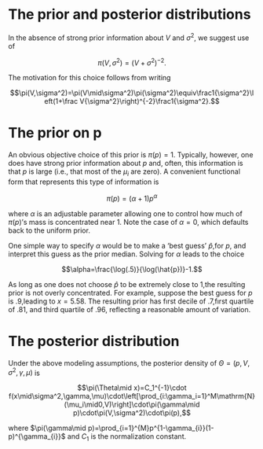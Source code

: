 # The prior and posterior distributions
In the absence of strong prior information about $V$ and $\sigma^2$, we suggest use of

$$\pi(V,\sigma^2)=(V+\sigma^2)^{-2}.$$

The motivation for this choice follows from writing

$$\pi(V,\sigma^2)=\pi(V\mid\sigma^2)\pi(\sigma^2)\equiv\frac1{\sigma^2}\left(1+\frac V{\sigma^2}\right)^{-2}\frac1{\sigma^2}.$$

# The prior on p
An obvious objective choice of this prior is $\pi(p)=1.$ Typically, however, one does have strong prior information about $p$ and, often, this information is that $p$ is large (i.e., that most of the $\mu_i$ are zero). A convenient functional form that represents this type of information is

$$\pi(p)=(\alpha+1)p^\alpha$$

where $\alpha$ is an adjustable parameter allowing one to control how much of $\pi(p)’$s mass is concentrated near 1. Note the case of $\alpha=0$, which defaults back to the uniform prior.

One simple way to specify $\alpha$ would be to make a ‘best guess’ $\hat{p}$,for $p$, and interpret this guess as the prior median. Solving for $\alpha$ leads to the choice

$$\alpha=\frac{\log(.5)}{\log(\hat{p})}-1.$$

As long as one does not choose $\hat{p}$ to be extremely close to 1,the resulting prior is not overly concentrated. For example, suppose the best guess for $p$ is .9,leading to $x=5.58.$ The resulting prior has fırst decile of .7,fırst quartile of .81, and third quartile of .96, reflecting a reasonable amount of variation.

# The posterior distribution
Under the above modeling assumptions, the posterior density of $\Theta=(p,V,\sigma^{2},\gamma,\mu)$ is

$$\pi(\Theta\mid x)=C_1^{-1}\cdot f(x\mid\sigma^2,\gamma,\mu)\cdot\left[\prod_{i:\gamma_i=1}^M\mathrm{N}(\mu_i\mid0,V)\right]\cdot\pi(\gamma\mid p)\cdot\pi(V,\sigma^2)\cdot\pi(p),$$

where $\pi(\gamma\mid p)=\prod_{i=1}^{M}p^{1-\gamma_{i}}(1-p)^{\gamma_{i}}$ and $C_{1}$ is the normalization constant.